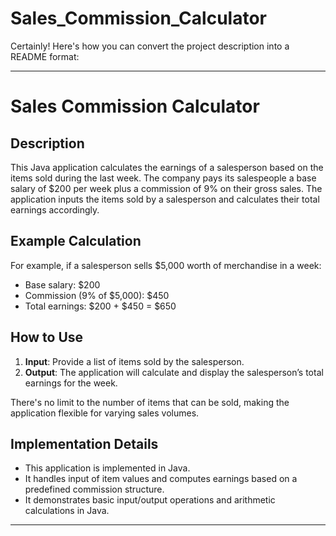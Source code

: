 # Sales_Commission_Calculator
Certainly! Here's how you can convert the project description into a README format:

---

# Sales Commission Calculator

## Description

This Java application calculates the earnings of a salesperson based on the items sold during the last week. The company pays its salespeople a base salary of $200 per week plus a commission of 9% on their gross sales. The application inputs the items sold by a salesperson and calculates their total earnings accordingly.

## Example Calculation

For example, if a salesperson sells $5,000 worth of merchandise in a week:
- Base salary: $200
- Commission (9% of $5,000): $450
- Total earnings: $200 + $450 = $650

## How to Use

1. **Input**: Provide a list of items sold by the salesperson.
2. **Output**: The application will calculate and display the salesperson’s total earnings for the week.

There's no limit to the number of items that can be sold, making the application flexible for varying sales volumes.

## Implementation Details

- This application is implemented in Java.
- It handles input of item values and computes earnings based on a predefined commission structure.
- It demonstrates basic input/output operations and arithmetic calculations in Java.

---
